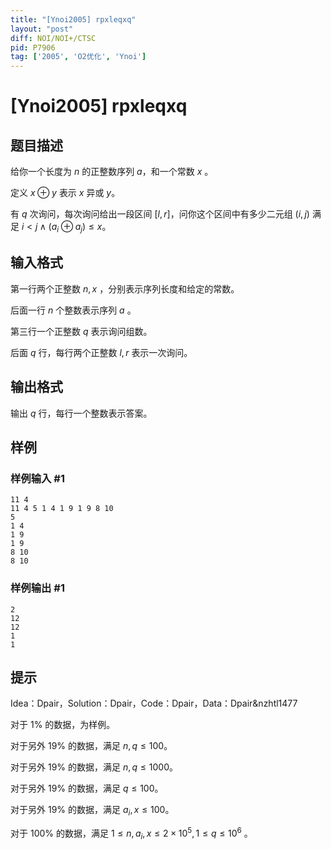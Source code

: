 ```yaml
---
title: "[Ynoi2005] rpxleqxq"
layout: "post"
diff: NOI/NOI+/CTSC
pid: P7906
tag: ['2005', 'O2优化', 'Ynoi']
---
```

# [Ynoi2005] rpxleqxq
## 题目描述

给你一个长度为 $n$ 的正整数序列 $a$，和一个常数 $x$ 。

定义 $x \oplus y$ 表示 $x$ 异或 $y$。

有 $q$ 次询问，每次询问给出一段区间 $[l, r]$，问你这个区间中有多少二元组 $(i, j)$ 满足 $i < j \land (a_i \oplus a_j) \le x$。
## 输入格式

第一行两个正整数 $n, x$ ，分别表示序列长度和给定的常数。

后面一行 $n$ 个整数表示序列 $a$ 。

第三行一个正整数 $q$ 表示询问组数。

后面 $q$ 行，每行两个正整数 $l, r$ 表示一次询问。 
## 输出格式

输出 $q$ 行，每行一个整数表示答案。
## 样例

### 样例输入 #1
```
11 4
11 4 5 1 4 1 9 1 9 8 10
5
1 4
1 9
1 9
8 10
8 10
```
### 样例输出 #1
```
2
12
12
1
1
```
## 提示

Idea：Dpair，Solution：Dpair，Code：Dpair，Data：Dpair&nzhtl1477

对于 $1\%$ 的数据，为样例。

对于另外 $19\%$ 的数据，满足 $n,q\le 100$。

对于另外 $19\%$ 的数据，满足 $n,q\le 1000$。

对于另外 $19\%$ 的数据，满足 $q\le 100$。

对于另外 $19\%$ 的数据，满足 $a_i,x\le 100$。

对于 $100\%$ 的数据，满足 $1 \le n, a_i, x\le 2\times 10^5, 1 \le q \le 10^6$ 。
